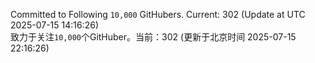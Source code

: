 Committed to Following `10,000` GitHubers. Current: <!-- FOLLOWING_COUNT -->302<!-- FOLLOWING_COUNT --> (Update at UTC <!-- LAST_UPDATED -->2025-07-15 14:16:26<!-- LAST_UPDATED -->)<br>
致力于关注`10,000`个GitHuber。当前：<!-- FOLLOWING_COUNT -->302<!-- FOLLOWING_COUNT --> (更新于北京时间 <!-- LAST_UPDATED_CST -->2025-07-15 22:16:26<!-- LAST_UPDATED_CST -->)
